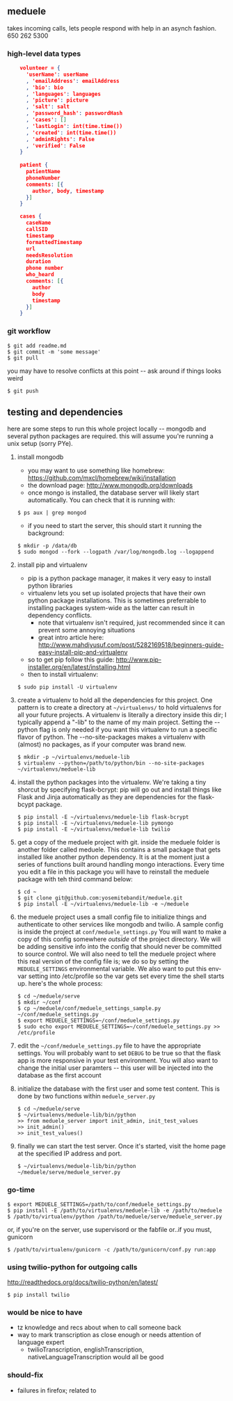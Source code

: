 ## meduele
takes incoming calls, lets people respond with help in an asynch fashion.  650 262 5300

### high-level data types
```json
    volunteer = {
      'userName': userName
      , 'emailAddress': emailAddress
      , 'bio': bio
      , 'languages': languages
      , 'picture': picture
      , 'salt': salt
      , 'password_hash': passwordHash
      , 'cases': [] 
      , 'lastLogin': int(time.time())
      , 'created': int(time.time())
      , 'adminRights': False
      , 'verified': False
    }
 
    patient {
      patientName
      phoneNumber
      comments: [{
        author, body, timestamp
      }]
    }

    cases {
      caseName
      callSID
      timestamp
      formattedTimestamp
      url
      needsResolution
      duration
      phone number
      who_heard
      comments: [{
        author
        body
        timestamp
      }]
    }
```

### git workflow

    $ git add readme.md
    $ git commit -m 'some message'
    $ git pull

you may have to resolve conflicts at this point -- ask around if things looks weird

    $ git push


## testing and dependencies
here are some steps to run this whole project locally -- mongodb and several python packages are required.  this will
assume you're running a unix setup (sorry PYe).

1. install mongodb
   - you may want to use something like homebrew: https://github.com/mxcl/homebrew/wiki/installation
   - the download page: http://www.mongodb.org/downloads
   - once mongo is installed, the database server will likely start automatically.  You can check that it is running with:
    
    ```
    $ ps aux | grep mongod
    ```

   - if you need to start the server, this should start it running the background:
    
    ```
    $ mkdir -p /data/db
    $ sudo mongod --fork --logpath /var/log/mongodb.log --logappend
    ```

2. install pip and virtualenv
   - pip is a python package manager, it makes it very easy to install python libraries
   - virtualenv lets you set up isolated projects that have their own python package installations.  This is sometimes
     preferrable to installing packages system-wide as the latter can result in dependency conflicts.
      - note that virtualenv isn't required, just recommended since it can prevent some annoying situations
      - great intro article here: http://www.mahdiyusuf.com/post/5282169518/beginners-guide-easy-install-pip-and-virtualenv
   - so to get pip follow this guide: http://www.pip-installer.org/en/latest/installing.html
   - then to install virtualenv:
    
    ``` 
    $ sudo pip install -U virtualenv
    ```

3. create a virtualenv to hold all the dependencies for this project.  One pattern is to create a directory at
   ```~/virtualenvs/``` to hold virtualenvs for all your future projects.  A virtualenv is literally a directory inside
this dir; I typically append a "-lib" to the name of my main project.  Setting the --python flag is only needed if
you want this virtualenv to run a specific flavor of python.  The --no-site-packages makes a virtualenv with (almost) no
packages, as if your computer was brand new.
    
    ```
    $ mkdir -p ~/virtualenvs/meduele-lib
    $ virtualenv --python=/path/to/python/bin --no-site-packages ~/virtualenvs/meduele-lib
    ```

4. install the python packages into the virtualenv.  We're taking a tiny shorcut by specifying flask-bcrypt: pip will go out
   and install things like Flask and Jinja automatically as they are dependencies for the flask-bcypt package.
    
    ```
    $ pip install -E ~/virtualenvs/meduele-lib flask-bcrypt
    $ pip install -E ~/virtualenvs/meduele-lib pymongo
    $ pip install -E ~/virtualenvs/meduele-lib twilio
    ```

5. get a copy of the meduele project with git.  inside the meduele folder is another folder called meduele.  This contains a small package that gets installed like another python dependency.  It is at the moment just a series of functions built around handling mongo interactions.  Every time you edit a file in this package you will have to reinstall the meduele package with teh third command below:
    
    ```
    $ cd ~
    $ git clone git@github.com:yosemitebandit/meduele.git 
    $ pip install -E ~/virtualenvs/meduele-lib -e ~/meduele
    ```

6. the meduele project uses a small config file to initialize things and authenticate to other services like mongodb and
   twilio.  A sample config is inside the project at ```conf/meduele_settings.py```  You will want to make a copy of
this config somewhere *outside* of the project directory.  We will be adding sensitive info into the config that should
never be committed to source control.  We will also need to tell the meduele project where this real version of the
config file is; we do so by setting the ```MEDUELE_SETTINGS``` environmental variable.  We also want to put this env-var
setting into /etc/profile so the var gets set every time the shell starts up.  here's the whole process:
    
    ```
    $ cd ~/meduele/serve
    $ mkdir ~/conf
    $ cp ~/meduele/conf/meduele_settings_sample.py ~/conf/meduele_settings.py
    $ export MEDUELE_SETTINGS=~/conf/meduele_settings.py
    $ sudo echo export MEDUELE_SETTINGS=~/conf/meduele_settings.py >> /etc/profile
    ```

7. edit the ```~/conf/meduele_settings.py``` file to have the appropriate settings.  You will probably want to set
   ```DEBUG``` to be true so that the flask app is more responsive in your test environment.  You will also want to
change the initial user paramters -- this user will be injected into the database as the first account

8. initialize the database with the first user and some test content.  This is done by two functions within ```meduele_server.py```
    
    ```
    $ cd ~/meduele/serve
    $ ~/virtualenvs/meduele-lib/bin/python
    >> from meduele_server import init_admin, init_test_values
    >> init_admin()
    >> init_test_values()
    ```

8. finally we can start the test server.  Once it's started, visit the home page at the specified IP address and port.
    
    ```
    $ ~/virtualenvs/meduele-lib/bin/python ~/meduele/serve/meduele_server.py
    ```

 
### go-time

    $ export MEDUELE_SETTINGS=/path/to/conf/meduele_settings.py
    $ pip install -E /path/to/virtualenvs/meduele-lib -e /path/to/meduele
    $ /path/to/virtualenv/python /path/to/meduele/serve/meduele_server.py

or, if you're on the server, use supervisord or the fabfile or..if you must, gunicorn

    $ /path/to/virtualenv/gunicorn -c /path/to/gunicorn/conf.py run:app


### using twilio-python for outgoing calls

http://readthedocs.org/docs/twilio-python/en/latest/
    
    $ pip install twilio


### would be nice to have
 - tz knowledge and recs about when to call someone back
 - way to mark transcription as close enough or needs attention of language expert
    - twilioTranscription, englishTranscription, nativeLanguageTranscription would all be good

### should-fix
 - failures in firefox; related to <audio> element? ..if so, I don't think this element is needed
